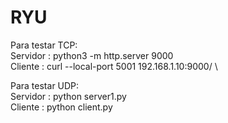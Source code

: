 # RYU

Para testar TCP: \
Servidor : python3 -m http.server 9000 \
Cliente : curl --local-port 5001 192.168.1.10:9000/ \


Para testar UDP: \
Servidor : python server1.py \
Cliente : python client.py
 
